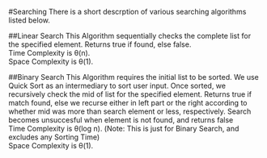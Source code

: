 #Searching
There is a short descrption of various searching algorithms listed below.

##Linear Search
This Algorithm sequentially checks the complete list for the specified element. Returns true if found, else false.<br>
Time Complexity is &theta;(n).<br>
Space Complexity is &theta;(1).

##Binary Search
This Algorithm requires the initial list to be sorted. We use Quick Sort as an intermediary to sort user input. Once sorted, we recursively check the mid of list for the specified element. Returns true if match found, else we recurse either in left part or the right according to whether mid was more than search element or less, respectively. Search becomes unsuccesful when element is not found, and returns false<br>
Time Complexity is &theta;(log n). (Note: This is just for Binary Search, and excludes any Sorting Time)<br>
Space Complexity is &theta;(1).
